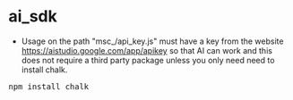 # ai_sdk

- Usage on the path "msc_/api_key.js" must have a key from the website https://aistudio.google.com/app/apikey so that AI can work and this does not require a third party package unless you only need need to install chalk.

<pre>npm install chalk</pre>

